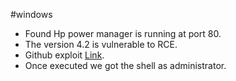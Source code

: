 #windows 
- Found Hp power manager is running at port 80.
- The version 4.2 is vulnerable to RCE.
- Github exploit [Link](https://github.com/CountablyInfinite/HP-Power-Manager-Buffer-Overflow-Python3/blob/master/hp_pm_exploit_p3.py).
- Once executed we got the shell as administrator.